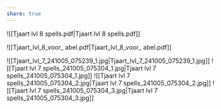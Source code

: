 ```yaml
---
share: true
---
```

![[Tjaart lvl 8 spells.pdf|Tjaart lvl 8 spells.pdf]]

![[Tjaart_lvl_8_voor_ abel.pdf|Tjaart_lvl_8_voor_ abel.pdf]]

![[Tjaart_lvl_7_241005_075239_1.jpg|Tjaart_lvl_7_241005_075239_1.jpg]]
![[Tjaart lvl 7 spells_241005_075304_1.jpg|Tjaart lvl 7 spells_241005_075304_1.jpg]]
![[Tjaart lvl 7 spells_241005_075304_2.jpg|Tjaart lvl 7 spells_241005_075304_2.jpg]]
![[Tjaart lvl 7 spells_241005_075304_3.jpg|Tjaart lvl 7 spells_241005_075304_3.jpg]]